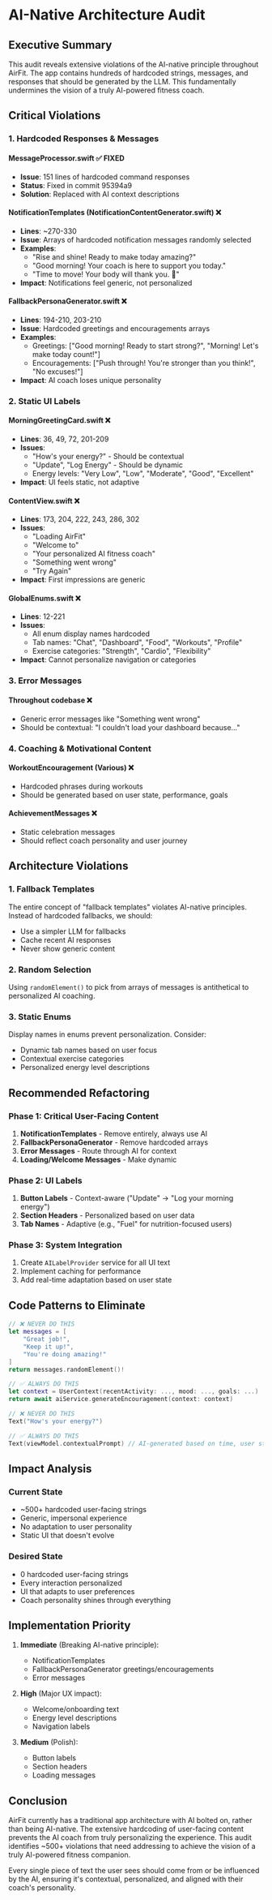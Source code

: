 # AI-Native Architecture Audit

## Executive Summary

This audit reveals extensive violations of the AI-native principle throughout AirFit. The app contains hundreds of hardcoded strings, messages, and responses that should be generated by the LLM. This fundamentally undermines the vision of a truly AI-powered fitness coach.

## Critical Violations

### 1. Hardcoded Responses & Messages

#### MessageProcessor.swift ✅ FIXED
- **Issue**: 151 lines of hardcoded command responses
- **Status**: Fixed in commit 95394a9
- **Solution**: Replaced with AI context descriptions

#### NotificationTemplates (NotificationContentGenerator.swift) ❌
- **Lines**: ~270-330
- **Issue**: Arrays of hardcoded notification messages randomly selected
- **Examples**:
  - "Rise and shine! Ready to make today amazing?"
  - "Good morning! Your coach is here to support you today."
  - "Time to move! Your body will thank you. 💪"
- **Impact**: Notifications feel generic, not personalized

#### FallbackPersonaGenerator.swift ❌
- **Lines**: 194-210, 203-210
- **Issue**: Hardcoded greetings and encouragements arrays
- **Examples**:
  - Greetings: ["Good morning! Ready to start strong?", "Morning! Let's make today count!"]
  - Encouragements: ["Push through! You're stronger than you think!", "No excuses!"]
- **Impact**: AI coach loses unique personality

### 2. Static UI Labels

#### MorningGreetingCard.swift ❌
- **Lines**: 36, 49, 72, 201-209
- **Issues**:
  - "How's your energy?" - Should be contextual
  - "Update", "Log Energy" - Should be dynamic
  - Energy levels: "Very Low", "Low", "Moderate", "Good", "Excellent"
- **Impact**: UI feels static, not adaptive

#### ContentView.swift ❌
- **Lines**: 173, 204, 222, 243, 286, 302
- **Issues**:
  - "Loading AirFit"
  - "Welcome to"
  - "Your personalized AI fitness coach"
  - "Something went wrong"
  - "Try Again"
- **Impact**: First impressions are generic

#### GlobalEnums.swift ❌
- **Lines**: 12-221
- **Issues**:
  - All enum display names hardcoded
  - Tab names: "Chat", "Dashboard", "Food", "Workouts", "Profile"
  - Exercise categories: "Strength", "Cardio", "Flexibility"
- **Impact**: Cannot personalize navigation or categories

### 3. Error Messages

#### Throughout codebase ❌
- Generic error messages like "Something went wrong"
- Should be contextual: "I couldn't load your dashboard because..."

### 4. Coaching & Motivational Content

#### WorkoutEncouragement (Various) ❌
- Hardcoded phrases during workouts
- Should be generated based on user state, performance, goals

#### AchievementMessages ❌
- Static celebration messages
- Should reflect coach personality and user journey

## Architecture Violations

### 1. Fallback Templates
The entire concept of "fallback templates" violates AI-native principles. Instead of hardcoded fallbacks, we should:
- Use a simpler LLM for fallbacks
- Cache recent AI responses
- Never show generic content

### 2. Random Selection
Using `randomElement()` to pick from arrays of messages is antithetical to personalized AI coaching.

### 3. Static Enums
Display names in enums prevent personalization. Consider:
- Dynamic tab names based on user focus
- Contextual exercise categories
- Personalized energy level descriptions

## Recommended Refactoring

### Phase 1: Critical User-Facing Content
1. **NotificationTemplates** - Remove entirely, always use AI
2. **FallbackPersonaGenerator** - Remove hardcoded arrays
3. **Error Messages** - Route through AI for context
4. **Loading/Welcome Messages** - Make dynamic

### Phase 2: UI Labels
1. **Button Labels** - Context-aware ("Update" → "Log your morning energy")
2. **Section Headers** - Personalized based on user data
3. **Tab Names** - Adaptive (e.g., "Fuel" for nutrition-focused users)

### Phase 3: System Integration
1. Create `AILabelProvider` service for all UI text
2. Implement caching for performance
3. Add real-time adaptation based on user state

## Code Patterns to Eliminate

```swift
// ❌ NEVER DO THIS
let messages = [
    "Great job!",
    "Keep it up!",
    "You're doing amazing!"
]
return messages.randomElement()!

// ✅ ALWAYS DO THIS
let context = UserContext(recentActivity: ..., mood: ..., goals: ...)
return await aiService.generateEncouragement(context: context)
```

```swift
// ❌ NEVER DO THIS
Text("How's your energy?")

// ✅ ALWAYS DO THIS
Text(viewModel.contextualPrompt) // AI-generated based on time, user state
```

## Impact Analysis

### Current State
- ~500+ hardcoded user-facing strings
- Generic, impersonal experience
- No adaptation to user personality
- Static UI that doesn't evolve

### Desired State
- 0 hardcoded user-facing strings
- Every interaction personalized
- UI that adapts to user preferences
- Coach personality shines through everything

## Implementation Priority

1. **Immediate** (Breaking AI-native principle):
   - NotificationTemplates
   - FallbackPersonaGenerator greetings/encouragements
   - Error messages

2. **High** (Major UX impact):
   - Welcome/onboarding text
   - Energy level descriptions
   - Navigation labels

3. **Medium** (Polish):
   - Button labels
   - Section headers
   - Loading messages

## Conclusion

AirFit currently has a traditional app architecture with AI bolted on, rather than being AI-native. The extensive hardcoding of user-facing content prevents the AI coach from truly personalizing the experience. This audit identifies ~500+ violations that need addressing to achieve the vision of a truly AI-powered fitness companion.

Every single piece of text the user sees should come from or be influenced by the AI, ensuring it's contextual, personalized, and aligned with their coach's personality.